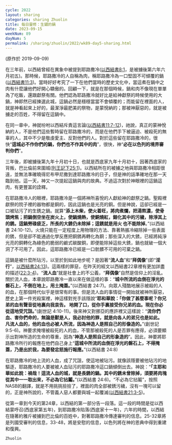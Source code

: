 ```yaml
---
cycle: 2022
layout: sharing
categories: sharing Zhuolin
title: 每日靈修：生鏽的鍋
date: 2023-09-15
weekNum: 89
dayNum: 5
permalink: /sharing/zhuolin/2022/wk89-day5-sharing.html
---
```

(原作於 2019-09-09)

在三年前，以西結曾經在異象中被提到耶路撒冷([以西結書8:1](https://www.biblegateway.com/quicksearch/?quicksearch=以西結書8:1&qs_version=CUVMPT)，是被擄後第六年六月初五)。那時候，耶路撒冷的人自稱為肉，稱耶路撒冷為一口堅固不可傾覆的鍋([以西結書11:3](https://www.biblegateway.com/quicksearch/?quicksearch=以西結書11:3&qs_version=CUVMPT))。當時好好考究了一下在他們當時的歷史文化中，當這煮在鍋中之肉有什麼讓他們好開心驕傲的。回顧一下，就是在那個時候，鍋和肉不像現在單單為了吃飯，還跟獻祭有關。他們認為耶路撒冷就好比是給神獻祭的時候使用的大鍋，神即然已經揀選此城，這鍋必然是穩穩當當不會傾覆的；而能留在裡面的人，就是神看起來上好的，最潔淨最肥美的祭物，是蒙悅納的；那被神厭惡的，就是被擄走的百姓，不得留在這鍋中。    

在同一章中，神就吩咐以西結斥責這言論([以西結書11:7-12](https://www.biblegateway.com/quicksearch/?quicksearch=以西結書11:7-12&qs_version=CUVMPT))，祂說，真正的蒙神悅納的人，不是他們這些暫時留在耶路撒冷的，而是在他們手下被逼迫、被殺死的無辜的人，其中不少是敬虔愛主、反對他們的人。對於這些留在耶路撒冷的，很快“**這城必不作你們的鍋，你們也不作其中的肉**”，很快，神“**必在以色列的境界審判你們**”。    

三年後，即被擄後第九年十月初十日，也就是西底家九年十月初十，因著西底家的背叛，巴比倫前來圍城([列王記下25:1](https://www.biblegateway.com/quicksearch/?quicksearch=列王記下25:1&qs_version=CUVMPT))。以西結所在的被擄之地與耶路撒冷相距很遠，並無法準確曉得尼布甲尼撒到達耶路撒冷的日子，但是神的話準確地在那一天臨到他。這一天，神又一次提起這鍋與肉的故典。不過這次對於神眼裡的這鍋這肉，有更豐富的詮釋。    

在耶路撒冷人的眼裡，耶路撒冷是一個將神所喜悅的人獻給神的獻祭之鍋。聖殿裡獻祭的院子裡的器物都是銅的，因此這鍋也是光亮的銅。但是神說，這卻已經是一口被玷污了的生銹之鍋。就算“**添上木柴，使火着旺，將肉煮爛，把湯熬濃，使骨頭烤焦；把鍋倒空坐在炭火上，使鍋燒熱，使銅燒紅，鎔化其中的污穢，除淨其上的銹。這鍋勞碌疲乏，所長的大銹仍未除掉；這銹就是用火 也不能除掉**。”(以西結書 24:10-12)。火燒只能在一定程度上用物理的方法、靠著熱脹冷縮除掉一些表面的銹，但是卻不能通過化學反應把銅銹再轉化為銅；那些深入的大銹，已經將純淨光亮的銅轉化為綠色的脆弱的鹼式碳酸銅，即便能除掉這些大銹，鍋也就破一個大洞了不可用了。因此，這耶路撒冷已經是一口骯髒不可用的可棄之鍋。    

這鍋是被什麼所玷污，以至於到如此地步呢？是因著“**流人血**”和“**拜偶像**”(即“**淫行**”，[以西結書24:13](https://www.biblegateway.com/quicksearch/?quicksearch=以西結書24:13&qs_version=CUVMPT))。這兩樣的罪惡，在昨天的經文以西結書22章裡有更加詳盡的描述([22:3-4](https://www.biblegateway.com/quicksearch/?quicksearch=以西結書22:3-4&qs_version=CUVMPT))。“**流人血**”就是社會上的不公義，“**拜偶像**”自然是信仰上的淫亂。關於流人血，本章說耶路撒冷一直以來在做這樣的事：“**城中所流的血倒在淨光的磐石上，不倒在地上，用土掩蓋。**”(以西結書 24:7)。向眾人殘酷地展示被殺的人的血，在那個時代似乎是很常有的事。但是流人血的事情從一開始就被神所厭惡，歷史上第一件兇殺案裡，神這樣對兇手該隱說“**耶和華說：「你做了甚麼事呢？你兄弟的血有聲音從地裏向我哀告。 地開了口，從你手裏接受你兄弟的血。現在你必從這地受咒詛。**”(創世記 4:10-11)。後來神又對挪亞的應許裡又這樣說：“**流你們血、害你們命的，無論是獸是人，我必討他的罪，就是向各人的弟兄也是如此。 凡流人血的，他的血也必被人所流，因為神造人是照自己的形像造的。**”(創世記 9:5-6)。神要求掩埋被殺死的人的血，不管那被殺死的人是否罪有應得，必須要顯示出對神所造的生命的尊重，因為“**神造人是照自己的形象造的**”。因此，神要將耶路撒冷所行的報應在他們自己身上“**這城中所流的血倒在淨光的磐石上，不得掩蓋，乃是出於我，為要發忿怒施行報應。**”(以西結書 24:8)    

在耶路撒冷的地上流的人血，成了咒詛，使這地被玷污。就像該隱要被他玷污的地驅逐，耶路撒冷的人要被被人血玷污的耶路撒冷這口鍋傾倒出去。神說：“**「主耶和華如此說：禍哉！這流人血的城，就是長銹的鍋。其中的銹未曾除掉，須要將肉塊從其中一一取出來，不必為它拈鬮。**”(以西結書 24:6)。“不必為它拈鬮”，按照NASB的翻譯，就是不用挑挑撿撿了，裡面的肉全部被銹污穢，沒有一塊可以留的，正是神所說的，不管義人惡人都要與城一起覆滅([以西結書21:3-5](https://www.biblegateway.com/quicksearch/?quicksearch=以西結書21:3-5&qs_version=CUVMPT))。    

從第一章到今天的第24章，以西結的第一部分告一段落。這一段的時間是從以西結蒙呼召(西底家第五年)，到耶路撒冷陷落(西底家十一年)，六年的時間，以西結在隨著約雅斤被擄到巴比倫的百姓中，對著耶路撒冷傳達審判的信息。25-32章將是列國受審判的信息，33-48，將是安慰的信息，以色列將在神的恩典中得到重建和復興。    

`Zhuolin`  
